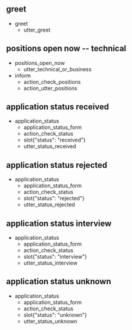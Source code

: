 ## greet
* greet
  - utter_greet

## positions open now -- technical
* positions_open_now
  - utter_technical_or_business
* inform
  - action_check_positions
  - action_utter_positions

## application status received
* application_status
  - application_status_form
  - action_check_status
  - slot{"status": "received"}
  - utter_status_received
## application status rejected
* application_status
  - application_status_form
  - action_check_status
  - slot{"status": "rejected"}
  - utter_status_rejected
## application status interview
* application_status
  - application_status_form
  - action_check_status
  - slot{"status": "interview"}
  - utter_status_interview
## application status unknown
* application_status
  - application_status_form
  - action_check_status
  - slot{"status": "unknown"}
  - utter_status_unknown
